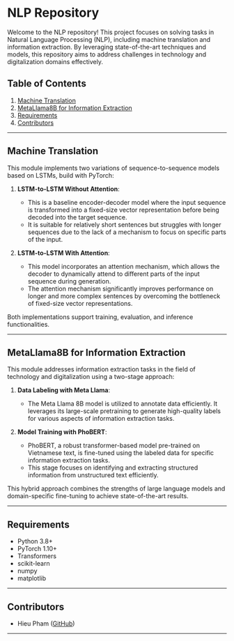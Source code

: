 # NLP Repository

Welcome to the NLP repository! This project focuses on solving tasks in Natural Language Processing (NLP), including machine translation and information extraction. By leveraging state-of-the-art techniques and models, this repository aims to address challenges in technology and digitalization domains effectively.

## Table of Contents

1. [Machine Translation](#machine-translation)
2. [MetaLlama8B for Information Extraction](#metallama8b-for-information-extraction)
3. [Requirements](#requirements)
4. [Contributors](#contributors)

---

## Machine Translation

This module implements two variations of sequence-to-sequence models based on LSTMs, build with PyTorch:

1. **LSTM-to-LSTM Without Attention**:
   - This is a baseline encoder-decoder model where the input sequence is transformed into a fixed-size vector representation before being decoded into the target sequence.
   - It is suitable for relatively short sentences but struggles with longer sequences due to the lack of a mechanism to focus on specific parts of the input.

2. **LSTM-to-LSTM With Attention**:
   - This model incorporates an attention mechanism, which allows the decoder to dynamically attend to different parts of the input sequence during generation.
   - The attention mechanism significantly improves performance on longer and more complex sentences by overcoming the bottleneck of fixed-size vector representations.

Both implementations support training, evaluation, and inference functionalities.

---

## MetaLlama8B for Information Extraction

This module addresses information extraction tasks in the field of technology and digitalization using a two-stage approach:

1. **Data Labeling with Meta Llama**:
   - The Meta Llama 8B model is utilized to annotate data efficiently. It leverages its large-scale pretraining to generate high-quality labels for various aspects of information extraction tasks.

2. **Model Training with PhoBERT**:
   - PhoBERT, a robust transformer-based model pre-trained on Vietnamese text, is fine-tuned using the labeled data for specific information extraction tasks.
   - This stage focuses on identifying and extracting structured information from unstructured text efficiently.

This hybrid approach combines the strengths of large language models and domain-specific fine-tuning to achieve state-of-the-art results.

---

## Requirements

- Python 3.8+
- PyTorch 1.10+
- Transformers
- scikit-learn
- numpy
- matplotlib

---

## Contributors

- Hieu Pham ([GitHub](https://github.com/HieuPham-origin))

---

